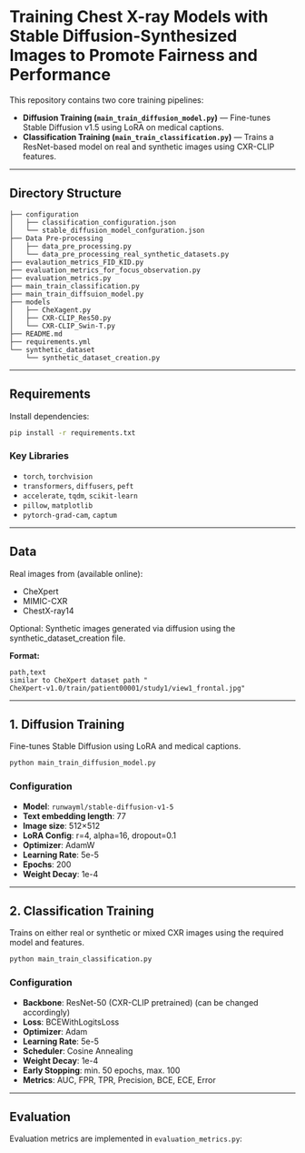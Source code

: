 #  Training Chest X-ray Models with Stable Diffusion-Synthesized Images to Promote Fairness and Performance

This repository contains two core training pipelines:

- **Diffusion Training (`main_train_diffusion_model.py`)** — Fine-tunes Stable Diffusion v1.5 using LoRA on medical captions.
- **Classification Training (`main_train_classification.py`)** — Trains a ResNet-based model on real and synthetic images using CXR-CLIP features.

---

## Directory Structure

```
├── configuration
│   ├── classification_configuration.json
│   └── stable_diffusion_model_confguration.json
├── Data Pre-processing
│   ├── data_pre_processing.py
│   └── data_pre_processing_real_synthetic_datasets.py
├── evalaution_metrics_FID_KID.py
├── evaluation_metrics_for_focus_observation.py
├── evaluation_metrics.py
├── main_train_classification.py
├── main_train_diffsuion_model.py
├── models
│   ├── CheXagent.py
│   ├── CXR-CLIP_Res50.py
│   └── CXR-CLIP_Swin-T.py
├── README.md
├── requirements.yml
└── synthetic_dataset
    └── synthetic_dataset_creation.py
```

---

## Requirements

Install dependencies:

```bash
pip install -r requirements.txt
```

### Key Libraries

- `torch`, `torchvision`  
- `transformers`, `diffusers`, `peft`  
- `accelerate`, `tqdm`, `scikit-learn`  
- `pillow`, `matplotlib`  
- `pytorch-grad-cam`, `captum`  

---

## Data

Real images from (available online):
- CheXpert
- MIMIC-CXR
- ChestX-ray14

Optional: Synthetic images generated via diffusion using the synthetic_dataset_creation file.

**Format:**

```
path,text
similar to CheXpert dataset path "
CheXpert-v1.0/train/patient00001/study1/view1_frontal.jpg"
```

---

## 1. Diffusion Training

Fine-tunes Stable Diffusion using LoRA and medical captions.

```bash
python main_train_diffusion_model.py
```

### Configuration

- **Model**: `runwayml/stable-diffusion-v1-5`
- **Text embedding length**: 77
- **Image size**: 512×512
- **LoRA Config**: r=4, alpha=16, dropout=0.1
- **Optimizer**: AdamW
- **Learning Rate**: 5e-5
- **Epochs**: 200
- **Weight Decay**: 1e-4

---

## 2. Classification Training

Trains on either real or synthetic or mixed CXR images using the required model and features.

```bash
python main_train_classification.py
```

### Configuration

- **Backbone**: ResNet-50 (CXR-CLIP pretrained) (can be changed accordingly)
- **Loss**: BCEWithLogitsLoss
- **Optimizer**: Adam
- **Learning Rate**: 5e-5
- **Scheduler**: Cosine Annealing
- **Weight Decay**: 1e-4
- **Early Stopping**: min. 50 epochs, max. 100
- **Metrics**: AUC, FPR, TPR, Precision, BCE, ECE, Error

---

## Evaluation

Evaluation metrics are implemented in `evaluation_metrics.py`: